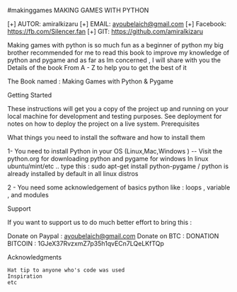 #makinggames
MAKING GAMES WITH PYTHON



  [+] AUTOR:        amiralkizaru
  [+] EMAIL:        ayoubelaich@gmail.com
  [+] Facebook:     https://fb.com/Silencer.fan
  [+] GIT:          https://github.com/amiralkizaru




Making games with python is so much fun as a beginner of python my big brother recommended for me to read this book to improve
my knowledge of python and pygame and as far as Im concerned , I will share with you the Details of the book From A - Z
to help you to get the best of it 

The Book named : Making Games with Python & Pygame

Getting Started

These instructions will get you a copy of the project up and running on your local machine for development and testing purposes. See deployment for notes on how to deploy the project on a live system.
Prerequisites

What things you need to install the software and how to install them

1- You need to install Python in your OS (Linux,Mac,Windows ) -- Visit the python.org for downloading python and pygame for windows
In linux ubuntu/mint/etc .. type this : sudo apt-get install python-pygame / python is already installed by default in all linux distros

2 - You need some acknowledgement of basics python like : loops , variable , and modules 


Support 

If you want to support us to do much better effort to bring this :

Donate on Paypal : ayoubelaich@gmail.com
Donate on BTC    : DONATION BITCOIN : 1GJeX37RvzxmZ7p35h1qvECn7LQeLKfTQp


Acknowledgments

    Hat tip to anyone who's code was used
    Inspiration
    etc
